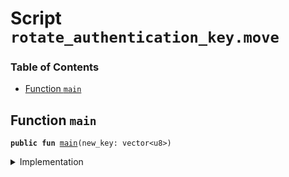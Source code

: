 
<a name="SCRIPT"></a>

# Script `rotate_authentication_key.move`

### Table of Contents

-  [Function `main`](#SCRIPT_main)



<a name="SCRIPT_main"></a>

## Function `main`



<pre><code><b>public</b> <b>fun</b> <a href="#SCRIPT_main">main</a>(new_key: vector&lt;u8&gt;)
</code></pre>



<details>
<summary>Implementation</summary>


<pre><code><b>fun</b> <a href="#SCRIPT_main">main</a>(new_key: vector&lt;u8&gt;) {
  <a href="../../modules/doc/LibraAccount.md#0x0_LibraAccount_rotate_authentication_key">LibraAccount::rotate_authentication_key</a>(new_key)
}
</code></pre>



</details>
